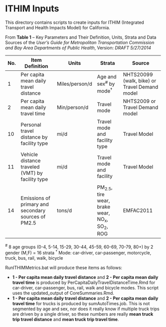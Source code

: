 
# ITHIM Inputs

This directory contains scripts to create inputs for ITHIM (Integrated Transport and Health Impacts
Model) for California.

From **Table 1** – Key Parameters and Their Definition, Units, Strata and Data Sources
of the *User’s Guide for Metropolitan Transportation Commission and Bay Area Departments of Public Health*, Version: *DRAFT 5/27/2014*

No. |  Item Definition                                    | Units           | Strata                        | Source
----|-----------------------------------------------------|-----------------|-------------------------------|-----------------------------------------------
1   | Per capita mean daily travel distance               | Miles/person/d  | Age and sex<sup>#</sup> by mode<sup>&#8224;</sup> | NHTS20099 (walk, bike) or Travel Demand model
2   | Per capita mean daily travel time                   | Min/person/d    | Travel mode                   | NHTS2009 or Travel Demand model
10  | Personal travel distance by facility type           | mi/d            | Travel mode and facility type | Travel Model
11  | Vehicle distance traveled (VMT) by facility type    | mi/d            | Travel mode and facility      | Travel Model
14  | Emissions of primary and secondary sources of PM2.5 | tons/d          | PM<sub>2.5</sub>, tire wear, brake wear, NO<sub>x</sub>, SO<sub>2</sub>, ROG | EMFAC2011


<sup>#</sup> 8 age groups (0-4, 5-14, 15-29, 30-44, 45-59, 60-69, 70-79, 80+) by 2 gender (M,F) = 16 strata
<sup>&#8224;</sup> Mode: car-driver, car-passenger, motorcycle, truck, bus, rail, walk, bicycle

RunITHIMMetrics.bat will produce these items as follows:

* **1 - Per capita mean daily travel distance** and **2 - Per capita mean daily travel time** is produced by
  PerCapitaDailyTravelDistanceTime.Rmd for car-driver, car-passenger, bus, rail, walk and bicycle modes.  This script
  uses the updated_output of CoreSummaries.Rmd.
* **1 - Per capita mean daily travel distance** and **2 - Per capita mean daily travel time** for trucks
  is produced by sumAutoTimes.job.  This is not segmented by age and sex, nor does it really know
  if multiple truck trips are driven by a single driver, so these numbers are really 
  **mean truck trip travel distance** and **mean truck trip travel time**.